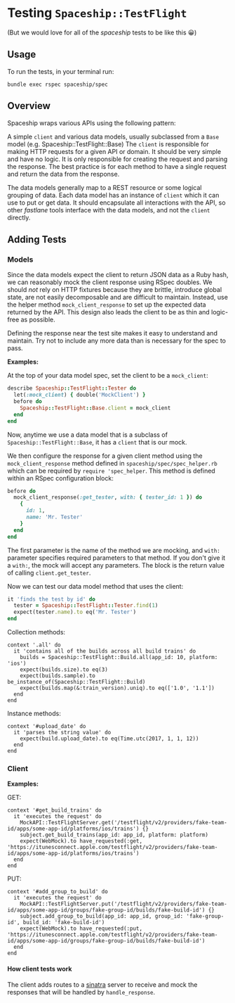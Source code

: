 Testing `Spaceship::TestFlight`
===================
(But we would love for all of the _spaceship_ tests to be like this 😀)

## Usage
To run the tests, in your terminal run:

```
bundle exec rspec spaceship/spec
```

## Overview

Spaceship wraps various APIs using the following pattern:

A simple `client` and various data models, usually subclassed from a `Base` model (e.g. Spaceship::TestFlight::Base)
The `client` is responsible for making HTTP requests for a given API or domain. It should be very simple and have no logic.
It is only responsible for creating the request and parsing the response. The best practice is for each method to have a single request and return the data from the response.

The data models generally map to a REST resource or some logical grouping of data. Each data model has an instance of `client` which it can use to put or get data. It should encapsulate all interactions with the API, so other _fastlane_ tools interface with the data models, and not the `client` directly.


## Adding Tests
### Models

Since the data models expect the client to return JSON data as a Ruby hash, we can reasonably mock the client response using RSpec doubles. We should *not* rely on HTTP fixtures because they are brittle, introduce global state, are not easily decomposable and are difficult to maintain. Instead, use the helper method `mock_client_response` to set up the expected data returned by the API. This design also leads the client to be as thin and logic-free as possible.

Defining the response near the test site makes it easy to understand and maintain. Try not to include any more data than is necessary for the spec to pass.

**Examples:**

At the top of your data model spec, set the client to be a `mock_client`:

```ruby
describe Spaceship::TestFlight::Tester do
  let(:mock_client) { double('MockClient') }
  before do
    Spaceship::TestFlight::Base.client = mock_client
  end
end
```
Now, anytime we use a data model that is a subclass of `Spaceship::TestFlight::Base`, it has a `client` that is our mock.

We then configure the response for a given client method using the `mock_client_response` method defined in `spaceship/spec/spec_helper.rb` which can be required by `require 'spec_helper`. This method is defined within an RSpec configuration block:

```ruby
before do
  mock_client_response(:get_tester, with: { tester_id: 1 }) do
    {
      id: 1,
      name: 'Mr. Tester'
    }
  end
end
```

The first parameter is the name of the method we are mocking, and `with:` parameter specifies required parameters to that method. If you don't give it a `with:`, the mock will accept any parameters. The block is the return value of calling `client.get_tester`.

Now we can test our data model method that uses the client:

```ruby
it 'finds the test by id' do
  tester = Spaceship::TestFlight::Tester.find(1)
  expect(tester.name).to eq('Mr. Tester')
end
```

Collection methods:

```
context '.all' do
  it 'contains all of the builds across all build trains' do
    builds = Spaceship::TestFlight::Build.all(app_id: 10, platform: 'ios')
    expect(builds.size).to eq(3)
    expect(builds.sample).to be_instance_of(Spaceship::TestFlight::Build)
    expect(builds.map(&:train_version).uniq).to eq(['1.0', '1.1'])
  end
end
```

Instance methods:

```
context '#upload_date' do
  it 'parses the string value' do
    expect(build.upload_date).to eq(Time.utc(2017, 1, 1, 12))
  end
end
```

### Client
**Examples:**

GET:

```
context '#get_build_trains' do
  it 'executes the request' do
    MockAPI::TestFlightServer.get('/testflight/v2/providers/fake-team-id/apps/some-app-id/platforms/ios/trains') {}
    subject.get_build_trains(app_id: app_id, platform: platform)
    expect(WebMock).to have_requested(:get, 'https://itunesconnect.apple.com/testflight/v2/providers/fake-team-id/apps/some-app-id/platforms/ios/trains')
  end
end
```

PUT:

```
context '#add_group_to_build' do
  it 'executes the request' do
    MockAPI::TestFlightServer.put('/testflight/v2/providers/fake-team-id/apps/some-app-id/groups/fake-group-id/builds/fake-build-id') {}
    subject.add_group_to_build(app_id: app_id, group_id: 'fake-group-id', build_id: 'fake-build-id')
    expect(WebMock).to have_requested(:put, 'https://itunesconnect.apple.com/testflight/v2/providers/fake-team-id/apps/some-app-id/groups/fake-group-id/builds/fake-build-id')
  end
end
```

#### How client tests work
The client adds routes to a [sinatra](http://www.sinatrarb.com/) server to receive and mock the responses that will be handled by `handle_response`.
